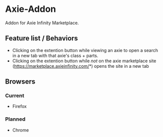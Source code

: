 # Axie-Addon

Addon for Axie Infinity Marketplace.

## Feature list / Behaviors

- Clicking on the extention button while viewing an axie to open a search in a new tab with that axie's class + parts.
- Clicking on the extention button while _not_ on the axie marketplace site (https://marketplace.axieinfinity.com/*) opens the site in a new tab

## Browsers

### Current

- Firefox

### Planned

- Chrome
